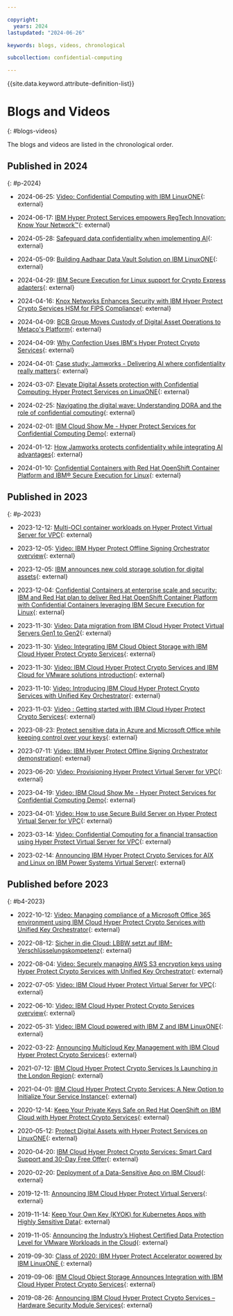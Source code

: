 ```yaml
---

copyright:
  years: 2024
lastupdated: "2024-06-26"

keywords: blogs, videos, chronological

subcollection: confidential-computing

---
```


{{site.data.keyword.attribute-definition-list}}

# Blogs and Videos
{: #blogs-videos}

The blogs and videos are listed in the chronological order.


## Published in 2024
{: #p-2024}

* 2024-06-25: [Video: Confidential Computing with IBM LinuxONE](https://mediacenter.ibm.com/media/Confidential%20Computing%20with%20IBM%20LinuxONE/1_atzkvjiq){: external}

* 2024-06-17: [IBM Hyper Protect Services empowers RegTech Innovation: Know Your Network™](https://schwarzthal.tech/en/research/ibm-hyper-protect-services-empowers-regTech-innovation){: external}

* 2024-05-28: [Safeguard data confidentiality when implementing AI](https://developer.ibm.com/articles/awb-safeguard-data-confidentiality-when-implementing-ai/){: external}

* 2024-05-09: [Building Aadhaar Data Vault Solution on IBM LinuxONE](https://community.ibm.com/community/user/ibmz-and-linuxone/blogs/sandeep-batta/2024/05/09/aadhaar-data-vault-on-linuxone){: external}

* 2024-04-29: [IBM Secure Execution for Linux support for Crypto Express adapters](https://community.ibm.com/community/user/ibmz-and-linuxone/blogs/nicolas-mding/2024/04/29/ibm-secure-execution-for-linux-crypto-support?communityKey=e7b7d299-8509-4572-8cf1-c1112684644f){: external}

* 2024-04-16: [Knox Networks Enhances Security with IBM Hyper Protect Crypto Services HSM for FIPS Compliance](https://medium.com/@knoxnetworks/knox-networks-enhances-security-with-ibm-hyper-protect-crypto-services-hsm-for-fips-compliance-c6847e7f78b4){: external}

* 2024-04-09: [BCB Group Moves Custody of Digital Asset Operations to Metaco's Platform](https://www.coindesk.com/business/2024/04/09/bcb-group-moves-custody-of-digital-asset-operations-to-metacos-platform/){: external}

* 2024-04-09: [Why Confection Uses IBM's Hyper Protect Crypto Services](https://community.ibm.com/community/user/ibmz-and-linuxone/blogs/quimby-melton/2024/04/08/why-confection-uses-ibm-hyper-protect-crypto?communityKey=378eb0a9-b968-4c46-ad72-2e1670c4ee92){: external}

* 2024-04-01: [Case study: Jamworks - Delivering AI where confidentiality really matters](https://www.ibm.com/case-studies/jamworks){: external}

* 2024-03-07: [Elevate Digital Assets protection with Confidential Computing: Hyper Protect Services on LinuxONE](https://community.ibm.com/community/user/ibmz-and-linuxone/blogs/henry-welborn1/2024/03/06/digital-assets-protection-confidential-computing){: external}

* 2024-02-25: [Navigating the digital wave: Understanding DORA and the role of confidential computing](https://www.ibm.com/blog/navigating-the-digital-wave-understanding-dora-and-the-role-of-confidential-computing/){: external}

* 2024-02-01: [IBM Cloud Show Me - Hyper Protect Services for Confidential Computing Demo](https://mediacenter.ibm.com/media/1_f7e970ig){: external}

* 2024-01-12: [How Jamworks protects confidentiality while integrating AI advantages](https://www.ibm.com/blog/how-jamworks-protects-confidentiality-while-integrating-ai-advantages/){: external}

* 2024-01-10: [Confidential Containers with Red Hat OpenShift Container Platform and IBM® Secure Execution for Linux](https://www.ibm.com/blog/confidential-containers-with-red-hat-openshift-container-platform-and-ibm-secure-execution-for-linux/){: external}


## Published in 2023
{: #p-2023}

* 2023-12-12: [Multi-OCI container workloads on Hyper Protect Virtual Server for VPC](https://community.ibm.com/community/user/ibmz-and-linuxone/blogs/abhiram-kulkarni/2023/12/12/multi-oci-container-workloads-on-hyper-protect-vir?communityKey=378eb0a9-b968-4c46-ad72-2e1670c4ee92){: external}

* 2023-12-05: [Video: IBM Hyper Protect Offline Signing Orchestrator overview](https://mediacenter.ibm.com/media/IBM+Hyper+Protect+Offline+Signing+Orchestrator+overview/1_mat0nnyc/276294303){: external}

* 2023-12-05: [IBM announces new cold storage solution for digital assets](https://community.ibm.com/community/user/ibmz-and-linuxone/blogs/abhiram-kulkarni/2023/12/12/multi-oci-container-workloads-on-hyper-protect-vir){: external}

* 2023-12-04: [Confidential Containers at enterprise scale and security: IBM and Red Hat plan to deliver Red Hat OpenShift Container Platform with Confidential Containers leveraging IBM Secure Execution for Linux](https://community.ibm.com/community/user/ibmz-and-linuxone/blogs/louisa-muschal/2023/12/04/confidential-containers-at-enterprise-scale-and-se){: external}

* 2023-11-30: [Video: Data migration from IBM Cloud Hyper Protect Virtual Servers Gen1 to Gen2](https://mediacenter.ibm.com/media/Data+migration+from+IBM+Cloud+Hyper+Protect+Virtual+Servers+Gen1+to+Gen2/1_ca9kepns/276294303){: external}

* 2023-11-30: [Video: Integrating IBM Cloud Object Storage with IBM Cloud Hyper Protect Crypto Services](https://mediacenter.ibm.com/media/Integrating+IBM+Cloud+Object+Storage+with+IBM+Cloud+Hyper+Protect+Crypto+Services/1_jk65kz0z/276294303){: external}

* 2023-11-30: [Video: IBM Cloud Hyper Protect Crypto Services and IBM Cloud for VMware solutions introduction](https://mediacenter.ibm.com/media/IBM+Cloud+Hyper+Protect+Crypto+Services+and+IBM+Cloud+for+VMware+solutions+introduction/1_3ik1722s/276294303){: external}

* 2023-11-10: [Video: Introducing IBM Cloud Hyper Protect Crypto Services with Unified Key Orchestrator](https://mediacenter.ibm.com/media/Introducing+IBM+Cloud+Hyper+Protect+Crypto+Services+with+Unified+Key+Orchestrator/1_2q05kgh2/276294303){: external}

* 2023-11-03: [Video : Getting started with IBM Cloud Hyper Protect Crypto Services](https://mediacenter.ibm.com/media/Getting+started+with+IBM+Cloud+Hyper+Protect+Crypto+Services/1_47xngxvg/276294303){: external}

* 2023-08-23: [Protect sensitive data in Azure and Microsoft Office while keeping control over your keys](https://www.ibm.com/blog/protect-sensitive-data-in-azure-and-microsoft-office-while-keeping-control-over-your-keys/){: external}

* 2023-07-11: [Video: IBM Hyper Protect Offline Signing Orchestrator demonstration](https://mediacenter.ibm.com/media/IBM+Hyper+Protect+Offline+Signing+Orchestrator+demonstration/1_h07r665u/276294303){: external}

* 2023-06-20: [Video: Provisioning Hyper Protect Virtual Server for VPC](https://mediacenter.ibm.com/media/Provisioning+Hyper+Protect+Virtual+Server+for+VPC/1_kzq5vmn0/276294303){: external}

* 2023-04-19: [Video: IBM Cloud Show Me - Hyper Protect Services for Confidential Computing Demo](https://mediacenter.ibm.com/media/IBM+Cloud+Show+Me-+Hyper+Protect+Services+for+Confidential+Computing+Demo/1_f7e970ig/276294303){: external}

* 2023-04-01: [Video: How to use Secure Build Server on Hyper Protect Virtual Server for VPC](https://mediacenter.ibm.com/media/How+to+use+Secure+Build+Server+on+Hyper+Protect+Virtual+Server+for+VPC/1_hdnqxxcv/276294303){: external}

* 2023-03-14: [Video: Confidential Computing for a financial transaction using Hyper Protect Virtual Server for VPC](https://mediacenter.ibm.com/media/Confidential+Computing+for+a+financial+transaction+using+Hyper+Protect+Virtual+Server+for+VPC/1_vv3j2oo6/276294303){: external}

* 2023-02-14: [Announcing IBM Hyper Protect Crypto Services for AIX and Linux on IBM Power Systems Virtual Server](https://www.ibm.com/blog/announcement/announcing-ibm-hyper-protect-crypto-services-for-aix-and-linux-on-ibm-power-systems-virtual-server/){: external}


## Published before 2023
{: #b4-2023}

* 2022-10-12: [Video: Managing compliance of a Microsoft Office 365 environment using IBM Cloud Hyper Protect Crypto Services with Unified Key Orchestrator](https://mediacenter.ibm.com/media/Managing+compliance+of+a+Microsoft+Office+365+environment+using+IBM+Cloud+Hyper+Protect+Crypto+Services+with+Unified+Key+Orchestrator/1_1pzzhrb8/276294303){: external}

* 2022-08-12: [Sicher in die Cloud: LBBW setzt auf IBM-Verschlüsselungskompetenz](https://de.newsroom.ibm.com/2022-08-12-Sicher-in-die-Cloud-LBBW-setzt-auf-IBM-Verschlusselungskompetenz){: external}

* 2022-08-04: [Video: Securely managing AWS S3 encryption keys using Hyper Protect Crypto Services with Unified Key Orchestrator](https://mediacenter.ibm.com/media/Securely+managing+AWS+S3+encryption+keys+using+Hyper+Protect+Crypto+Services+with+Unified+Key+Orchestrator/1_1a6c6vub/276294303){: external}

* 2022-07-05: [Video: IBM Cloud Hyper Protect Virtual Server for VPC](https://mediacenter.ibm.com/media/IBM+Cloud+Hyper+Protect+Virtual+Server+for+VPC/1_mj9ksaob/276294303){: external}

* 2022-06-10: [Video: IBM Cloud Hyper Protect Crypto Services overview](https://mediacenter.ibm.com/channel/Hyper+Protect+Services/276294303#:~:text=minutes%2056%20seconds-,IBM%20Cloud%20Hyper%20Protect%20Crypto%20Services%20overview,-From%C2%A0%20June){: external}

* 2022-05-31: [Video: IBM Cloud powered with IBM Z and IBM LinuxONE](https://mediacenter.ibm.com/media/IBM+Cloud+powered+with+IBM+Z+and+IBM+LinuxONE/1_ke0sq1pw/276294303){: external}

* 2022-03-22: [Announcing Multicloud Key Management with IBM Cloud Hyper Protect Crypto Services](https://www.ibm.com/blog/announcement/announcing-multicloud-key-management-with-ibm-cloud-hyper-protect-crypto-services/){: external}

* 2021-07-12: [IBM Cloud Hyper Protect Crypto Services Is Launching in the London Region](https://www.ibm.com/blog/announcement/ibm-cloud-hyper-protect-crypto-services-is-launching-in-the-london-region/){: external}

* 2021-04-01: [IBM Cloud Hyper Protect Crypto Services: A New Option to Initialize Your Service Instance](https://www.ibm.com/cloud/blog/announcements/ibm-cloud-hyper-protect-crypto-services-a-new-option-to-initialize-your-service-instance){: external}

* 2020-12-14: [Keep Your Private Keys Safe on Red Hat OpenShift on IBM Cloud with Hyper Protect Crypto Services](https://www.ibm.com/blog/announcement/keep-your-private-keys-safe-on-red-hat-openshift-on-ibm-cloud-with-hyper-protect-crypto-services/){: external}

* 2020-05-12: [Protect Digital Assets with Hyper Protect Services on LinuxONE](https://community.ibm.com/community/user/ibmz-and-linuxone/blogs/bob-blessing-hartley1/2020/05/12/protect-digital-assets-with-hyper-protect-services?CommunityKey=c1293167-6d93-448e-8854-3068846d3dfe&Tab=){: external}


* 2020-04-20: [IBM Cloud Hyper Protect Crypto Services: Smart Card Support and 30-Day Free Offer](https://www.ibm.com/blog/announcement/ibm-cloud-hyper-protect-crypto-services-smart-card-support-and-30-day-free-offer/?mhsrc=ibmsearch_a&mhq=Hyper%20protect%20crypto%20services){: external}

* 2020-02-20: [Deployment of a Data-Sensitive App on IBM Cloud](https://www.ibm.com/cloud/blog/deployment-of-a-data-sensitive-app-on-ibm-cloud){: external}

* 2019-12-11: [Announcing IBM Cloud Hyper Protect Virtual Servers](https://www.ibm.com/blog/announcement/announcing-ibm-cloud-hyper-protect-virtual-servers/){: external}

* 2019-11-14: [Keep Your Own Key (KYOK) for Kubernetes Apps with Highly Sensitive Data](https://www.ibm.com/cloud/blog/announcements/keep-your-own-key-for-kubernetes-apps-with-highly-sensitive-data){: external}

* 2019-11-05: [Announcing the Industry’s Highest Certified Data Protection Level for VMware Workloads in the Cloud](https://www.ibm.com/cloud/blog/announcements/highest-certified-data-protection-level-for-vmware-workloads-in-the-cloud){: external}

* 2019-09-30: [Class of 2020: IBM Hyper Protect Accelerator powered by IBM LinuxONE ](https://community.ibm.com/community/user/ibmz-and-linuxone/blogs/melissa-sassi1/2019/09/30/class-of-2020-ibm-hyper-protect-accelerator-powere){: external}

* 2019-09-06: [IBM Cloud Object Storage Announces Integration with IBM Cloud Hyper Protect Crypto Services](https://www.ibm.com/blog/announcement/ibm-cloud-object-storage-announces-integration-with-ibm-cloud-hyper-protect-crypto-services/){: external}

* 2019-08-26: [Announcing IBM Cloud Hyper Protect Crypto Services – Hardware Security Module Services](https://www.ibm.com/blog/announcement/announcing-ibm-cloud-hyper-protect-crypto-services-hardware-security-module-services/){: external}